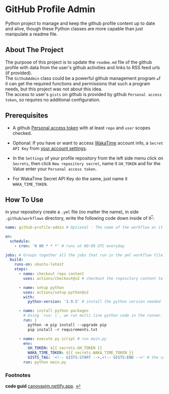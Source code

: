 # GitHub Profile Admin

Python project to manage and keep the github profile content up to date and alive,
though these Python classes are more capable than just manipulate a readme file.

## About The Project

The purpose of this project is to update the `readme.md` file of the github profile
with data from the user's github activities and links to RSS feed urls (if provided).  
The `GithubAdmin` class could be a powerful github management program
هf it can get the required functions and permissions that such a program needs,
but this project was not about this idea.  
The access to user's `gists` on github is provided by github `Personal access token`,
so requires no additional configuration.

## Prerequisites

- A github [Personal access token](https://github.com/settings/tokens) with at least `repo` and `user` scopes checked.

- Optional: If you have or want to access [WakaTime](https://wakatime.com/) account info,
  a `Secret API Key` from [your account settings](https://wakatime.com/settings/account).

- In the `Settings` of your profile repository from the left side menu click on `Secrets`,
  then click `New repository secret`, name it `GH_TOKEN` and for the Value
  enter your `Personal access token`.

- For WakaTime Secret API Key do the same, just name it `WAKA_TIME_TOKEN`.

## How To Use

in your repository create a `.yml` file (no matter the name), in side `.github/workflows`
directory, write the following code down inside of it<sup id="yml">[\*](#yml-footnote)</sup>:

```yml
name: github-profile-admin # Optional - The name of the workflow as it will appear in the Actions tab of the GitHub repository.

on:
  schedule:
    - cron: '0 00 * * *' # runs at 00:00 UTC everyday

jobs: # Groups together all the jobs that run in the yml workflow file.
  build:
    runs-on: ubuntu-latest
    steps:
      - name: checkout repo content
        uses: actions/checkout@v2 # checkout the repository content to github runner

      - name: setup python
        uses: actions/setup-python@v2
        with:
          python-version: '3.9.5' # install the python version needed

      - name: install python packages
        # Using `run: |`, we run multi line python code in the runner.
        run: |
          python -m pip install --upgrade pip
          pip install -r requirements.txt

      - name: execute py script # run main.py
        env:
          GH_TOKEN: ${{ secrets.GH_TOKEN }}
          WAKA_TIME_TOKEN: ${{ secrets.WAKA_TIME_TOKEN }}
          GISTS_TAG: '<!-- GISTS:START -->,<!-- GISTS:END -->' # the same comment tags must be in the readme.md
        run: python main.py
```

### Footnotes

<b id="ifps-footnote">code guid</b>
<a href="https://canovasjm.netlify.app/2020/11/29/github-actions-run-a-python-script-on-schedule-and-commit-changes/#dissecting-the-workflow">
canovasjm.netlify.app</a>. <a href="#yml">↩</a>
